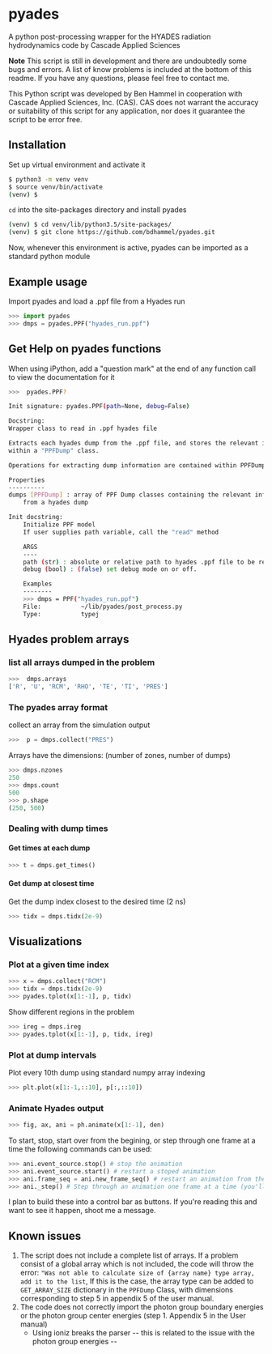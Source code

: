 # pyades

A python post-processing wrapper for the HYADES radiation hydrodynamics code by Cascade Applied Sciences

**Note** This script is still in development and there are undoubtedly some bugs and errors. A list of know problems is included at the bottom of this readme. 
If you have any questions, please feel free to contact me.

This Python script was developed by Ben Hammel in cooperation with Cascade Applied 
Sciences, Inc. (CAS).  CAS does not warrant the accuracy or suitability of this 
script for any application, nor does it guarantee the script to be error free.

## Installation

Set up virtual environment and activate it   

~~~bash
$ python3 -m venv venv
$ source venv/bin/activate
(venv) $
~~~  


`cd` into the site-packages directory and install pyades  

~~~bash
(venv) $ cd venv/lib/python3.5/site-packages/
(venv) $ git clone https://github.com/bdhammel/pyades.git
~~~  

Now, whenever this environment is active, pyades can be imported as a standard python module 


## Example usage

Import pyades and load a .ppf file from a Hyades run 

~~~Python
>>> import pyades
>>> dmps = pyades.PPF("hyades_run.ppf")
~~~

## Get Help on pyades functions

When using iPython, add a "question mark" at the end of any function call to view the documentation for it

~~~bash
>>>  pyades.PPF?

Init signature: pyades.PPF(path=None, debug=False)

Docstring:     
Wrapper class to read in .ppf hyades file

Extracts each hyades dump from the .ppf file, and stores the relevant information 
within a "PPFDump" class.

Operations for extracting dump information are contained within PPFDump     

Properties
----------
dumps [PPFDump] : array of PPF Dump classes containing the relevant information
    from a hyades dump

Init docstring:
    Initialize PPF model
    If user supplies path variable, call the "read" method

    ARGS
    ----
    path (str) : absolute or relative path to hyades .ppf file to be read
    debug (bool) : (false) set debug mode on or off.

    Examples
    --------
    >>> dmps = PPF("hyades_run.ppf")
    File:           ~/lib/pyades/post_process.py
    Type:           typej
~~~

## Hyades problem arrays 

### list all arrays dumped in the problem 

~~~python
>>>  dmps.arrays
['R', 'U', 'RCM', 'RHO', 'TE', 'TI', 'PRES'] 
~~~

### The pyades array format

collect an array from the simulation output 

~~~python
>>>  p = dmps.collect("PRES")
~~~

Arrays have the dimensions: (number of zones, number of dumps)

~~~python
>>> dmps.nzones
250
>>> dmps.count
500
>>> p.shape
(250, 500)
~~~

### Dealing with dump times

#### Get times at each dump

~~~python
>>> t = dmps.get_times()
~~~

#### Get dump at closest time

Get the dump index closest to the desired time (2 ns)

~~~python
>>> tidx = dmps.tidx(2e-9)
~~~

## Visualizations

### Plot at a given time index

~~~python
>>> x = dmps.collect("RCM")
>>> tidx = dmps.tidx(2e-9)
>>> pyades.tplot(x[1:-1], p, tidx)
~~~

Show different regions in the problem 

~~~python
>>> ireg = dmps.ireg
>>> pyades.tplot(x[1:-1], p, tidx, ireg)
~~~

### Plot at dump intervals

Plot every 10th dump using standard numpy array indexing

~~~python
>>> plt.plot(x[1:-1,::10], p[:,::10])
~~~

### Animate Hyades output

~~~python
>>> fig, ax, ani = ph.animate(x[1:-1], den)
~~~

To start, stop, start over from the begining, or step through one frame at a time the following commands can be used:

~~~python
>>> ani.event_source.stop() # stop the animation
>>> ani.event_source.start() # restart a stoped animation
>>> ani.frame_seq = ani.new_frame_seq() # restart an animation from the begining
>>> ani._step() # Step through an animation one frame at a time (you'll need to stop the animation first)
~~~

I plan to build these into a control bar as buttons. If you're reading this and want to see it happen, shoot me a message. 

## Known issues

 1. The script does not include a complete list of arrays. If a problem consist of a global array which is not included, the code will throw the error: `"Was not able to calculate size of {array name} type array, add it to the list`, If this is the case, the array type can be added to `GET_ARRAY_SIZE` dictionary in the `PPFDump` Class, with dimensions corresponding to step 5 in appendix 5 of the user manual.
 2. The code does not correctly import the photon group boundary energies or the photon group center energies (step 1. Appendix 5 in the User manual)
    - Using ioniz breaks the parser -- this is related to the issue with the photon group energies --

